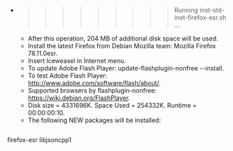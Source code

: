 * >>>>>>>>> Running inst-std-inet-firefox-esr.sh ...
  * After this operation, 204 MB of additional disk space will be used.
  * Install the latest Firefox from Debian Mozilla team: Mozilla Firefox 78.11.0esr.
  * Insert Iceweasel in Internet menu.
  * To update Adobe Flash Player: update-flashplugin-nonfree --install.
  * To test Adobe Flash Player: http://www.adobe.com/software/flash/about/.
  * Supported browsers by flashplugin-nonfree: https://wiki.debian.org/FlashPlayer.
  * Disk size = 4331696K. Space Used = 254332K. Runtime = 00:00:00:10.
  * The following NEW packages will be installed:
  ```bash
firefox-esr libjsoncpp1
  ```
